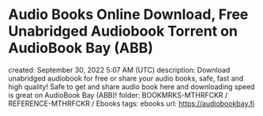 # Audio Books Online Download, Free Unabridged Audiobook Torrent on AudioBook Bay (ABB)

created: September 30, 2022 5:07 AM (UTC)
description: Download unabridged audiobook for free or share your audio books, safe, fast and high quality! Safe to get and share audio book here and downloading speed is great on AudioBook Bay (ABB)!
folder: BOOKMRKS-MTHRFCKR / REFERENCE-MTHRFCKR / Ebooks
tags: ebooks
url: https://audiobookbay.fi